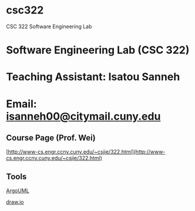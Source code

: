 # csc322
CSC 322 Software Engineering Lab

# Software Engineering Lab (CSC 322)
# Teaching Assistant: Isatou Sanneh
# Email: isanneh00@citymail.cuny.edu

## Course Page (Prof. Wei)
[http://www-cs.engr.ccny.cuny.edu/~csjie/322.html](http://www-cs.engr.ccny.cuny.edu/~csjie/322.html)

## Tools
[ArgoUML](http://argouml.tigris.org/)

[draw.io](https://www.draw.io)
